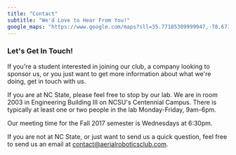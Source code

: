 ```yaml
---
title: "Contact"
subtitle: "We'd Love to Hear From You!"
google_maps: "https://www.google.com/maps?sll=35.77105309999947,-78.67345216639923&amp;sspn=0.007129072974565932,0.01714419497581687&amp;t=m&amp;q=Aerial+Robotics+Club&amp;ie=UTF8&amp;hq=Aerial+Robotics+Club&amp;hnear=&amp;ll=35.771726,-78.674051&amp;spn=0.001741,0.004292&amp;z=18&amp;iwloc=A&amp;output=embed"
---
```


### Let's Get In Touch!

If you're a student interested in joining our club, a company looking to sponsor us, or you just want to get more information about what we're doing, get in touch with us.

If you are at NC State, please feel free to stop by our lab. We are in room 2003 in Engineering Building III on NCSU's Centennial Campus. There is typically at least one or two people in the lab Monday-Friday, 9am-6pm.

Our meeting time for the Fall 2017 semester is Wednesdays at 6:30pm.

If you are not at NC State, or just want to send us a quick question, feel free to send us an email at [contact@aerialroboticsclub.com](mailto:contact@aerialroboticsclub.com).
